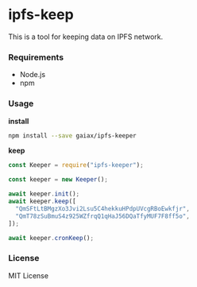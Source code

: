 # ipfs-keep
This is a tool for keeping data on IPFS network.

### Requirements
* Node.js
* npm

### Usage
**install**
```bash
npm install --save gaiax/ipfs-keeper
```

**keep**
```javascript
const Keeper = require("ipfs-keeper");

const keeper = new Keeper();

await keeper.init();
await keeper.keep([
  "QmSFtLtBMgzXo3Jvi2Lsu5C4hekkuHPdpUVcgRBoEwkfjr",
  "QmT78zSuBmuS4z925WZfrqQ1qHaJ56DQaTfyMUF7F8ff5o",
]);

await keeper.cronKeep();
```

### License
MIT License
